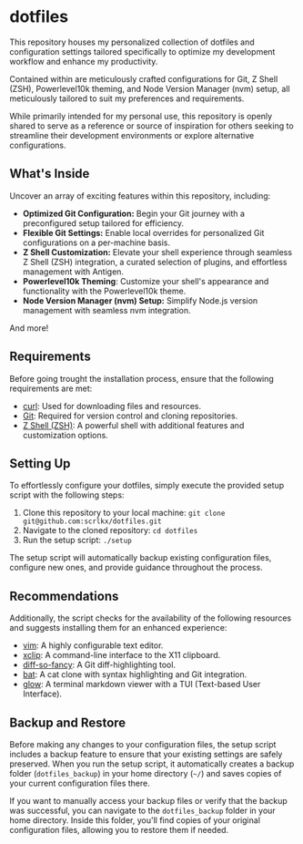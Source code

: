 # dotfiles

This repository houses my personalized collection of dotfiles and configuration settings tailored specifically to optimize my development workflow and enhance my productivity.

Contained within are meticulously crafted configurations for Git, Z Shell (ZSH), Powerlevel10k theming, and Node Version Manager (nvm) setup, all meticulously tailored to suit my preferences and requirements.

While primarily intended for my personal use, this repository is openly shared to serve as a reference or source of inspiration for others seeking to streamline their development environments or explore alternative configurations.

## What's Inside

Uncover an array of exciting features within this repository, including:

- **Optimized Git Configuration:** Begin your Git journey with a preconfigured setup tailored for efficiency.
- **Flexible Git Settings:** Enable local overrides for personalized Git configurations on a per-machine basis.
- **Z Shell Customization:** Elevate your shell experience through seamless Z Shell (ZSH) integration, a curated selection of plugins, and effortless management with Antigen.
- **Powerlevel10k Theming**: Customize your shell's appearance and functionality with the Powerlevel10k theme.
- **Node Version Manager (nvm) Setup:** Simplify Node.js version management with seamless nvm integration.

And more!

## Requirements

Before going trought the installation process, ensure that the following requirements are met:

- [curl][]: Used for downloading files and resources.
- [Git][]: Required for version control and cloning repositories.
- [Z Shell (ZSH)][]: A powerful shell with additional features and customization options.

## Setting Up

To effortlessly configure your dotfiles, simply execute the provided setup script with the following steps:

1. Clone this repository to your local machine: `git clone git@github.com:scrlkx/dotfiles.git`
2. Navigate to the cloned repository: `cd dotfiles`
3. Run the setup script: `./setup`

The setup script will automatically backup existing configuration files, configure new ones, and provide guidance throughout the process.

## Recommendations

Additionally, the script checks for the availability of the following resources and suggests installing them for an enhanced experience:

- [vim][]: A highly configurable text editor.
- [xclip][]: A command-line interface to the X11 clipboard.
- [diff-so-fancy][]: A Git diff-highlighting tool.
- [bat][]: A cat clone with syntax highlighting and Git integration.
- [glow][]: A terminal markdown viewer with a TUI (Text-based User Interface).

## Backup and Restore

Before making any changes to your configuration files, the setup script includes a backup feature to ensure that your existing settings are safely preserved. When you run the setup script, it automatically creates a backup folder (`dotfiles_backup`) in your home directory (`~/`) and saves copies of your current configuration files there.

If you want to manually access your backup files or verify that the backup was successful, you can navigate to the `dotfiles_backup` folder in your home directory. Inside this folder, you'll find copies of your original configuration files, allowing you to restore them if needed.

[curl]: https://curl.se
[Git]: https://git-scm.com
[Z Shell (ZSH)]: https://www.zsh.org
[vim]: https://www.vim.org/
[xclip]: https://github.com/astrand/xclip
[diff-so-fancy]: https://github.com/so-fancy/diff-so-fancy
[bat]: https://github.com/sharkdp/bat
[glow]: https://github.com/charmbracelet/glow
